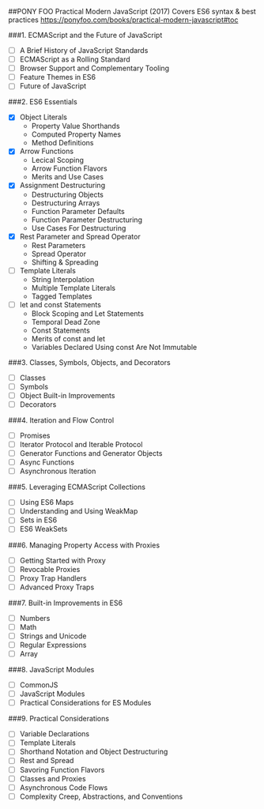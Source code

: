 ##PONY FOO Practical Modern JavaScript (2017)
Covers ES6 syntax & best practices
https://ponyfoo.com/books/practical-modern-javascript#toc

###1. ECMAScript and the Future of JavaScript
- [ ] A Brief History of JavaScript Standards
- [ ] ECMAScript as a Rolling Standard
- [ ] Browser Support and Complementary Tooling
- [ ] Feature Themes in ES6
- [ ] Future of JavaScript

###2. ES6 Essentials
- [X] Object Literals
    - Property Value Shorthands
    - Computed Property Names
    - Method Definitions
- [X] Arrow Functions
    - Lecical Scoping
    - Arrow Function Flavors
    - Merits and Use Cases
- [X] Assignment Destructuring
    - Destructuring Objects
    - Destructuring Arrays
    - Function Parameter Defaults
    - Function Parameter Destructuring
    - Use Cases For Destructuring
- [X] Rest Parameter and Spread Operator
    - Rest Parameters
    - Spread Operator
    - Shifting & Spreading
- [ ] Template Literals
    - String Interpolation
    - Multiple Template Literals
    - Tagged Templates
- [ ] let and const Statements
    - Block Scoping and Let Statements
    - Temporal Dead Zone
    - Const Statements
    - Merits of const and let
    - Variables Declared Using const Are Not Immutable

###3. Classes, Symbols, Objects, and Decorators
- [ ] Classes
- [ ] Symbols
- [ ] Object Built-in Improvements
- [ ] Decorators

###4. Iteration and Flow Control
- [ ] Promises
- [ ] Iterator Protocol and Iterable Protocol
- [ ] Generator Functions and Generator Objects
- [ ] Async Functions
- [ ] Asynchronous Iteration

###5. Leveraging ECMAScript Collections
- [ ] Using ES6 Maps
- [ ] Understanding and Using WeakMap
- [ ] Sets in ES6
- [ ] ES6 WeakSets

###6. Managing Property Access with Proxies
- [ ] Getting Started with Proxy
- [ ] Revocable Proxies
- [ ] Proxy Trap Handlers
- [ ] Advanced Proxy Traps

###7. Built-in Improvements in ES6
- [ ] Numbers
- [ ] Math
- [ ] Strings and Unicode
- [ ] Regular Expressions
- [ ] Array

###8. JavaScript Modules
- [ ] CommonJS
- [ ] JavaScript Modules
- [ ] Practical Considerations for ES Modules

###9. Practical Considerations
- [ ] Variable Declarations
- [ ] Template Literals
- [ ] Shorthand Notation and Object Destructuring
- [ ] Rest and Spread
- [ ] Savoring Function Flavors
- [ ] Classes and Proxies
- [ ] Asynchronous Code Flows
- [ ] Complexity Creep, Abstractions, and Conventions
